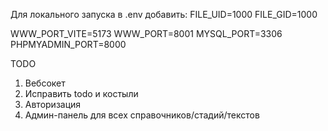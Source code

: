 Для локального запуска в .env  добавить:
FILE_UID=1000
FILE_GID=1000

WWW_PORT_VITE=5173
WWW_PORT=8001
MYSQL_PORT=3306
PHPMYADMIN_PORT=8000

TODO 
1) Вебсокет
2) Исправить todo и костыли
3) Авторизация
4) Админ-панель для всех справочников/стадий/текстов